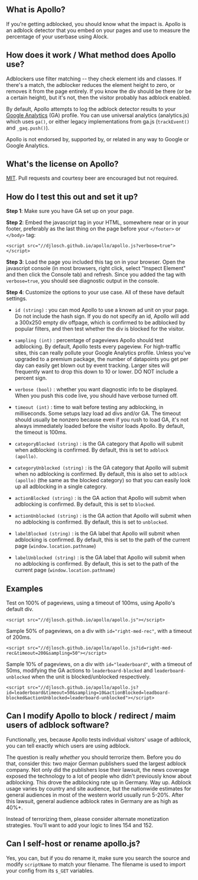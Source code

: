 ## What is Apollo?

If you're getting adblocked, you should know what the impact is.  Apollo is an adblock detector that you embed on your pages and use to measure the percentage of your userbase using Alock.

## How does it work / What method does Apollo use?

Adblockers use filter matching -- they check element ids and classes.  If there's a match, the adblocker reduces the element height to zero, or removes it from the page entirely.  If you know the div should be there (or be a certain height), but it's not, then the visitor probably has adblock enabled.

By default, Apollo attempts to log the adblock detector results to your [Google Analytics](http://www.google.com/analytics/) (GA) profile. You can use universal analytics (analytics.js) which uses `ga()`, or either legacy implementations from ga.js (`trackEvent()` and `_gaq.push()`).

Apollo is not endorsed by, supported by, or related in any way to Google or Google Analytics.

## What's the license on Apollo?

[MIT](https://en.wikipedia.org/wiki/MIT_License).  Pull requests and courtesy beer are encouraged but not required.

## How do I test this out and set it up?

**Step 1**: Make sure you have GA set up on your page.

**Step 2**: Embed the javascript tag in your HTML, somewhere near or in your footer, preferably as the last thing on the page before your `</footer>` or `</body>` tag:

    <script src="//djlosch.github.io/apollo/apollo.js?verbose=true"></script>

**Step 3**: Load the page you included this tag on in your browser.  Open the javascript console (in most browsers, right click, select "Inspect Element" and then click the Console tab) and refresh.  Since you added the tag with `verbose=true`, you should see diagnostic output in the console.

**Step 4**: Customize the options to your use case.  All of these have default settings.

* `id (string)` : you can mod Apollo to use a known ad unit on your page.  Do not include the hash sign.  If you do not specify an id, Apollo will add a 300x250 empty div offpage, which is confirmed to be adblocked by popular filters, and then test whether the div is blocked for the visitor.

* `sampling (int)` : percentage of pageviews Apollo should test adblocking.  By default, Apollo tests every pageview.  For high-traffic sites, this can really pollute your Google Analytics profile.  Unless you've upgraded to a premium package, the number of datapoints you get per day can easily get blown out by event tracking.  Larger sites will frequently want to drop this down to 10 or lower.  DO NOT include a percent sign.

* `verbose (bool)` : whether you want diagnostic info to be displayed.  When you push this code live, you should have verbose turned off.

* `timeout (int)` : time to wait before testing any adblocking, in milliseconds.  Some setups lazy load ad divs and/or GA.  The timeout should usually be nonzero because even if you rush to load GA, it's not always immediately loaded before the visitor loads Apollo.  By default, the timeout is 100ms.

* `categoryBlocked (string)` : is the GA category that Apollo will submit when adblocking is confirmed.  By default, this is set to `adblock (apollo)`.

* `categoryUnblocked (string)` : is the GA category that Apollo will submit when no adblocking is confirmed.  By default, this is also set to `adblock (apollo)` (the same as the blocked category) so that you can easily look up all adblocking in a single category.

* `actionBlocked (string)` : is the GA action that Apollo will submit when adblocking is confirmed.  By default, this is set to `blocked`.

* `actionUnblocked (string)` : is the GA action that Apollo will submit when no adblocking is confirmed.  By default, this is set to `unblocked`.

* `labelBlocked (string)` : is the GA label that Apollo will submit when adblocking is confirmed.  By default, this is set to the path of the current page (`window.location.pathname`)

* `labelUnblocked (string)` : is the GA label that Apollo will submit when no adblocking is confirmed.  By default, this is set to the path of the current page (`window.location.pathname`)

## Examples

Test on 100% of pageviews, using a timeout of 100ms, using Apollo's default div.

    <script src="//djlosch.github.io/apollo/apollo.js"></script>

Sample 50% of pageviews, on a div with `id="right-med-rec"`, with a timeout of 200ms.

    <script src="//djlosch.github.io/apollo/apollo.js?id=right-med-rec&timeout=200&sampling=50"></script>

Sample 10% of pageviews, on a div with `id="leaderboard"`, with a timeout of 50ms, modifying the GA actions to `leaderboard-blocked` and `leaderboard-unblocked` when the unit is blocked/unblocked respectively.

    <script src="//djlosch.github.io/apollo/apollo.js?id=leaderboard&timeout=50&sampling=10&actionBlocked=leadboard-blocked&actionUnblocked=leaderboard-unblocked"></script>

## Can I modify Apollo to block / redirect / maim users of adblock software?

Functionally, yes, because Apollo tests individual visitors' usage of adblock, you can tell exactly which users are using adblock.

The question is really *whether* you should terrorize them.  Before you do that, consider this: two major German publishers sued the largest adblock company.  Not only did the publishers lose their lawsuit, the news coverage exposed the technology to a lot of people who didn't previously know about adblocking.  This drove the adblocking rate up in Germany.  Way up.  Adblock usage varies by country and site audience, but the nationwide estimates for general audiences in most of the western world usually run 5-20%.  After this lawsuit, general audience adblock rates in Germany are as high as 40%+. 

Instead of terrorizing them, please consider alternate monetization strategies.  You'll want to add your logic to lines 154 and 152.

## Can I self-host or rename apollo.js?

Yes, you can, but if you do rename it, make sure you search the source and modify `scriptName` to match your filename.  The filename is used to import your config from its `$_GET` variables.